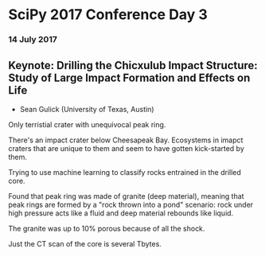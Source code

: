 # SciPy 2017 Conference Day 3
### 14 July 2017

## Keynote: Drilling the Chicxulub Impact Structure: Study of Large Impact Formation and Effects on Life
- Sean Gulick (University of Texas, Austin)

Only terristial crater with unequivocal peak ring.

There's an impact crater below Cheesapeak Bay. Ecosystems in imapct craters that are unique to them and seem to have gotten kick-started by them.

Trying to use machine learning to classify rocks entrained in the drilled core.

Found that peak ring was made of granite (deep material), meaning that peak rings are formed by a "rock thrown into a pond" scenario: rock under high pressure acts like a fluid and deep material rebounds like liquid. 

The granite was up to 10% porous because of all the shock.

Just the CT scan of the core is several Tbytes.
